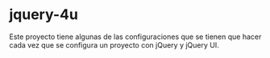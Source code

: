 jquery-4u
=========

Este proyecto tiene algunas de las configuraciones que se tienen que hacer cada vez que se configura un proyecto con jQuery y jQuery UI.
